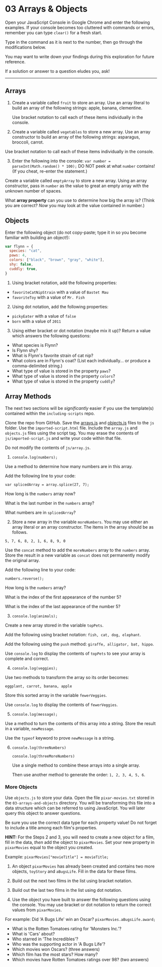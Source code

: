 # 03 Arrays & Objects

Open your JavaScript Console in Google Chrome and enter the following examples. If your console becomes too cluttered with commands or errors, remember you can type `clear()` for a fresh start.

Type in the command as it is next to the number, then go through the modifications below.

You may want to write down your findings during this exploration for future reference.

If a solution or answer to a question eludes you, ask!

---

## Arrays

1. Create a variable called `fruit` to store an array. Use an array literal to build an array of the following strings: apple, banana, clementine.

   Use bracket notation to call each of these items individually in the console.

2. Create a variable called `vegetables` to store a new array. Use an array constructor to build an array of the following strings: asparagus, broccoli, carrot.

  Use bracket notation to call each of these items individually in the console.

3. Enter the following into the console: `var number = parseInt(Math.random() * 100);` DO NOT peek at what `number` contains! (If you cheat, re-enter the statement.)

  Create a variable called `emptyArray` to store a new array. Using an array constructor, pass in `number` as the value to great an empty array with the unknown number of spaces.

  What **array property** can you use to determine how big the array is?  (Think you are correct? *Now* you may look at the value contained in number.)


## Objects

Enter the following object (do not copy-paste; type it in so you become familiar with building an object!):

```javascript
var flynn = {
  species: "cat",
  paws: 4,
  colors: ["black", "brown", "gray", "white"],
  shy: false,
  cuddly: true,
}
```
1. Using bracket notation, add the following properties:
  - `favoriteCatNipStrain` with a value of `Bastet Mau`
  - `favoriteToy` with a value of `Mr. Fish`
2. Using dot notation, add the following properties:
  - `pickyEater` with a value of `false`
  - `born` with a value of `2011`
3. Using either bracket or dot notation (maybe mix it up)? Return a value which answers the following questions:
  - What species is Flynn?
  - Is Flynn shy?
  - What is Flynn's favorite strain of cat nip?
  - What colors are in Flynn's coat? (List each individually... or produce a comma-delimited string.)
  - What type of value is stored in the property `paws`?
  - What type of value is stored in the property `colors`?
  - What type of value is stored in the property `cuddly`?


## Array Methods

The next two sections will be *significantly* easier if you use the template(s) contained within the `including-scripts` repo.

Clone the repo from GitHub. Save the [arrays.js](https://raw.githubusercontent.com/umiami-js/console-practice/master/03-arrays-and-objects/arrays.js) and [objects.js](https://raw.githubusercontent.com/umiami-js/console-practice/master/03-arrays-and-objects/objects.js) files to the `js` folder. Use the `imported-script.html` file. Include the `array.js` and `objects.js` files using the script tag. You may erase the contents of `js/imported-script.js` and write your code within that file.

Do not modify the contents of `js/array.js`.

1. `console.log(numbers);`

  Use a method to determine how many numbers are in this array.

  Add the following line to your code:

  `var splicedArray = array.splice(27, 7);`

  How long is the `numbers` array now?

  What is the last number in the `numbers` array?

  What numbers are in `splicedArray`?

2. Store a new array in the variable `moreNumbers`. You may use either an array literal or an array constructor. The items in the array should be as follows.

  `5, 7, 6, 8, 2, 1, 6, 8, 9, 0`

  Use the `concat` method to add the `moreNumbers` array to the `numbers` array. Store the result in a new variable as `concat` does not permanently modify the original array.

  Add the following line to your code:

  `numbers.reverse();`

  How long is the `numbers` array?

  What is the index of the first appearance of the number 5?  

  What is the index of the last appearance of the number 5?

3. `console.log(animals);`

  Create a new array stored in the variable `topPets`.

  Add the following using bracket notation: `fish, cat, dog, elephant`.

  Add the following using the `push` method: `giraffe, alligator, bat, hippo`.

  Use `console.log` to display the contents of `topPets` to see your array is complete and correct.

4. `console.log(veggies);`

  Use two methods to transform the array so its order becomes:

  `eggplant, carrot, banana, apple`

  Store this sorted array in the variable `fewerVeggies`.

  Use `console.log` to display the contents of `fewerVeggies`.

5. `console.log(message);`

  Use a method to turn the contents of this array into a string. Store the result in a variable, `newMessage`.

  Use the `typeof` keyword to prove `newMessage` is a string.

6. `console.log(threeNumbers)`

   `console.log(threeMoreNumbers)`

   Use a single method to combine these arrays into a single array.

   Then use another method to generate the order: `1, 2, 3, 4, 5, 6`.


### More Objects

Use `objects.js` to store your data. Open the file `pixar-movies.txt` stored in the `03-arrays-and-objects` directory. You will be transforming this file into a data structure which can be referred to using JavaScript. You will later query this object to answer questions.

Be sure you use the correct data type for each property value! Do not forget to include a title among each film's properties.

**HINT:** For the Steps 2 and 3, you will need to create a new object for a film, fill in the data, *then* add the object to `pixarMovies`. Set your new property in `pixarMovies` equal to the object you created.

Example: `pixarMovies["movieTitle"] = movieTitle;`

1. An object `pixarMovies` has already been created and contains two more objects, `toyStory` and `aBugsLife`. Fill in the data for these films.

2. Build out the next two films in the list using bracket notation.

3. Build out the last two films in the list using dot notation.

4. Use the object you have built to answer the following questions using the console. You may use bracket or dot notation to return the correct values from `pixarMovies`.

For example: Did 'A Bugs Life' win an Oscar? `pixarMovies.aBugsLife.award;`

  - What is the Rotten Tomatoes rating for 'Monsters Inc.'?
  - What is 'Cars' about?
  - Who starred in 'The Incredibles'?
  - Who was the supporting actor in 'A Bugs Life'?
  - Which movies won Oscars? (three answers)
  - Which film has the most stars?  How many?
  - Which movies have Rotten Tomatoes ratings over 98? (two answers)
